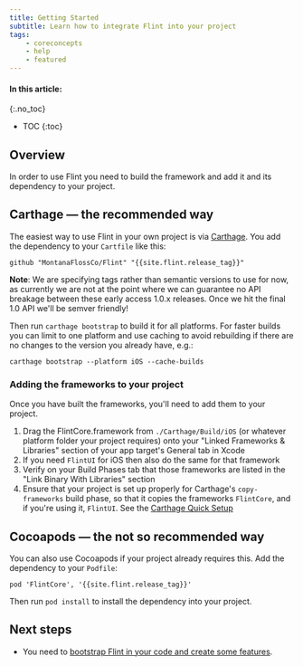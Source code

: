 ```yaml
---
title: Getting Started
subtitle: Learn how to integrate Flint into your project
tags:
    - coreconcepts
    - help
    - featured
---
```


#### In this article:
{:.no_toc}
* TOC
{:toc}

## Overview

In order to use Flint you need to build the framework and add it and its dependency to your project.

## Carthage — the recommended way

The easiest way to use Flint in your own project is via [Carthage](https://github.com/Carthage/Carthage). You add the dependency to your `Cartfile` like this:

```
github "MontanaFlossCo/Flint" "{{site.flint.release_tag}}"
```

**Note**: We are specifying tags rather than semantic versions to use for now, as currently we are not at the point where we can guarantee no API breakage between these early access 1.0.x releases. Once we hit the final 1.0 API we'll be semver friendly!

Then run `carthage bootstrap` to build it for all platforms. For faster builds you can limit to one platform and use caching to avoid rebuilding if there are no changes to the version you already have, e.g.:

```
carthage bootstrap --platform iOS --cache-builds
```
### Adding the frameworks to your project

Once you have built the frameworks, you'll need to add them to your project.

1. Drag the FlintCore.framework from `./Carthage/Build/iOS` (or whatever platform folder your project requires) onto your "Linked Frameworks & Libraries" section of your app target's General tab in Xcode
2. If you need `FlintUI` for iOS then also do the same for that framework
3. Verify on your Build Phases tab that those frameworks are listed in the "Link Binary With Libraries" section
4. Ensure that your project is set up properly for Carthage's `copy-frameworks` build phase, so that it copies the frameworks `FlintCore`, and if you're using it, `FlintUI`. See the [Carthage Quick Setup](https://github.com/Carthage/Carthage#quick-start)

## Cocoapods — the not so recommended way

You can also use Cocoapods if your project already requires this. Add the dependency to your `Podfile`:

```
pod 'FlintCore', '{{site.flint.release_tag}}'
```

Then run `pod install` to install the dependency into your project.

## Next steps

* You need to [bootstrap Flint in your code and create some features](features_and_actions.md).
